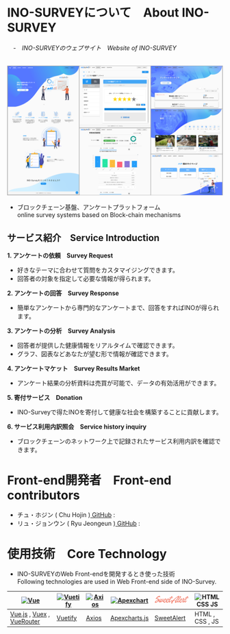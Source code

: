 


# INO-SURVEYについて　About INO-SURVEY
###### 　-　INO-SURVEYのウェブサイト　Website of INO-SURVEY
<p align="center"><a href="http://54.180.29.63/" target="_blank" ><img src="https://github.com/3WDJ-Team-07/inosurvey-frontend/blob/master/public/static/frontend.png?raw=true" alt="INO-SURVEY"></a></p>

- ブロックチェーン基盤、アンケートプラットフォーム
<br/>  online survey systems based on Block-chain mechanisms

## サービス紹介　Service Introduction
__1. アンケートの依頼　Survey Request__
   * 好きなテーマに合わせて質問をカスタマイジングできます。
   * 回答者の対象を指定して必要な情報が得られます。

__2. アンケートの回答　Survey Response__
* 簡単なアンケートから専門的なアンケートまで、回答をすればINOが得られます。

__3. アンケートの分析　Survey Analysis__
   * 回答者が提供した健康情報をリアルタイムで確認できます。 
   * グラフ、図表などあなたが望む形で情報が確認できます。

__4. アンケートマケット　Survey Results Market__
   * アンケート結果の分析資料は売買が可能で、データの有効活用ができます。

__5. 寄付サービス　Donation__
   * INO-Surveyで得たINOを寄付して健康な社会を構築することに貢献します。

__6. サービス利用内訳照会　Service history inquiry__
   * ブロックチェーンのネットワーク上で記録されたサービス利用内訳を確認できます。

# Front-end開発者　Front-end contributors
- チュ・ホジン ( Chu Hojin )[ GitHub](https://github.com/Hojin-Chu "Chu Hojin") :
- リュ・ジョンウン ( Ryu Jeongeun )[ GitHub](https://github.com/JeongeunRyu "Ryu Jeongeun") :

# 使用技術　Core Technology
- INO-SURVEYのWeb Front-endを開発するとき使った技術
<br/>  Following technologies are used in Web Front-end side of INO-Survey.

<a href="https://vuejs.org" target="_blank"><img width="90" src="https://vuejs.org/images/logo.png" alt="Vue"></a>|<a href="https://vuetifyjs.com" target="_blank"><img width="80" src="https://cdn.vuetifyjs.com/images/logos/logo.svg" alt="Vuetify"></a>| <a href="https://github.com/axios/axios" target="_blank"><img width="100" src="https://user-images.githubusercontent.com/8939680/57233884-20344080-6fe5-11e9-8df3-0df1282e1574.png" alt="Axios"></a>| <a href="https://apexcharts.com/" target="_blank"><img width="100" src="https://ph-files.imgix.net/2364bb25-f440-4363-add2-55d5b1475f50?auto=format" alt="Apexchart"></a>| <a href="https://sweetalert.js.org/"><img width="100" src="https://raw.githubusercontent.com/t4t5/sweetalert/e3c2085473a0eb5a6b022e43eb22e746380bb955/assets/logotype.png" alt="swal"></a>| <img width="100" src="https://img1.daumcdn.net/thumb/R1280x0/?scode=mtistory2&fname=http%3A%2F%2Fcfile8.uf.tistory.com%2Fimage%2F99F758365B6BE5C116FED5" alt="HTML CSS JS">
------- | ------- | -------| -------| -------| -------
[Vue.js](https://vuejs.org) , [Vuex](https://vuex.vuejs.org/) , [VueRouter](https://router.vuejs.org/) | [Vuetify](https://vuetifyjs.com) |  [Axios](https://github.com/axios/axios)  | [Apexcharts.js](https://apexcharts.com/) |  [SweetAlert](https://sweetalert.js.org/)| HTML , CSS , JS



